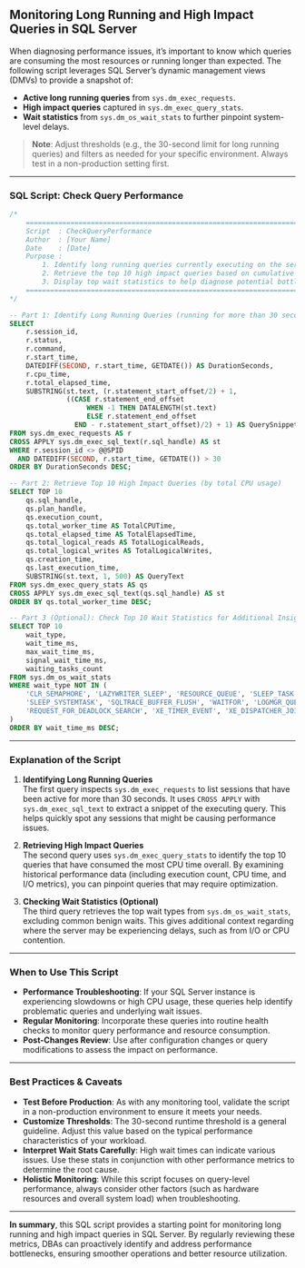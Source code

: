 ## Monitoring Long Running and High Impact Queries in SQL Server

When diagnosing performance issues, it’s important to know which queries are consuming the most resources or running longer than expected. The following script leverages SQL Server’s dynamic management views (DMVs) to provide a snapshot of:

- **Active long running queries** from `sys.dm_exec_requests`.  
- **High impact queries** captured in `sys.dm_exec_query_stats`.  
- **Wait statistics** from `sys.dm_os_wait_stats` to further pinpoint system-level delays.

> **Note**: Adjust thresholds (e.g., the 30-second limit for long running queries) and filters as needed for your specific environment. Always test in a non-production setting first.

---

### SQL Script: Check Query Performance

```sql
/*
    ================================================================================
    Script  : CheckQueryPerformance
    Author  : [Your Name]
    Date    : [Date]
    Purpose :
        1. Identify long running queries currently executing on the server.
        2. Retrieve the top 10 high impact queries based on cumulative CPU time.
        3. Display top wait statistics to help diagnose potential bottlenecks.
    ================================================================================
*/

-- Part 1: Identify Long Running Queries (running for more than 30 seconds)
SELECT 
    r.session_id,
    r.status,
    r.command,
    r.start_time,
    DATEDIFF(SECOND, r.start_time, GETDATE()) AS DurationSeconds,
    r.cpu_time,
    r.total_elapsed_time,
    SUBSTRING(st.text, (r.statement_start_offset/2) + 1, 
              ((CASE r.statement_end_offset 
                   WHEN -1 THEN DATALENGTH(st.text)
                   ELSE r.statement_end_offset 
                END - r.statement_start_offset)/2) + 1) AS QuerySnippet
FROM sys.dm_exec_requests AS r
CROSS APPLY sys.dm_exec_sql_text(r.sql_handle) AS st
WHERE r.session_id <> @@SPID
  AND DATEDIFF(SECOND, r.start_time, GETDATE()) > 30
ORDER BY DurationSeconds DESC;

-- Part 2: Retrieve Top 10 High Impact Queries (by total CPU usage)
SELECT TOP 10
    qs.sql_handle,
    qs.plan_handle,
    qs.execution_count,
    qs.total_worker_time AS TotalCPUTime,
    qs.total_elapsed_time AS TotalElapsedTime,
    qs.total_logical_reads AS TotalLogicalReads,
    qs.total_logical_writes AS TotalLogicalWrites,
    qs.creation_time,
    qs.last_execution_time,
    SUBSTRING(st.text, 1, 500) AS QueryText
FROM sys.dm_exec_query_stats AS qs
CROSS APPLY sys.dm_exec_sql_text(qs.sql_handle) AS st
ORDER BY qs.total_worker_time DESC;

-- Part 3 (Optional): Check Top 10 Wait Statistics for Additional Insights
SELECT TOP 10
    wait_type,
    wait_time_ms,
    max_wait_time_ms,
    signal_wait_time_ms,
    waiting_tasks_count
FROM sys.dm_os_wait_stats
WHERE wait_type NOT IN (
    'CLR_SEMAPHORE', 'LAZYWRITER_SLEEP', 'RESOURCE_QUEUE', 'SLEEP_TASK',
    'SLEEP_SYSTEMTASK', 'SQLTRACE_BUFFER_FLUSH', 'WAITFOR', 'LOGMGR_QUEUE',
    'REQUEST_FOR_DEADLOCK_SEARCH', 'XE_TIMER_EVENT', 'XE_DISPATCHER_JOIN'
)
ORDER BY wait_time_ms DESC;
```

---

### Explanation of the Script

1. **Identifying Long Running Queries**  
   The first query inspects `sys.dm_exec_requests` to list sessions that have been active for more than 30 seconds. It uses `CROSS APPLY` with `sys.dm_exec_sql_text` to extract a snippet of the executing query. This helps quickly spot any sessions that might be causing performance issues.

2. **Retrieving High Impact Queries**  
   The second query uses `sys.dm_exec_query_stats` to identify the top 10 queries that have consumed the most CPU time overall. By examining historical performance data (including execution count, CPU time, and I/O metrics), you can pinpoint queries that may require optimization.

3. **Checking Wait Statistics (Optional)**  
   The third query retrieves the top wait types from `sys.dm_os_wait_stats`, excluding common benign waits. This gives additional context regarding where the server may be experiencing delays, such as from I/O or CPU contention.

---

### When to Use This Script

- **Performance Troubleshooting**: If your SQL Server instance is experiencing slowdowns or high CPU usage, these queries help identify problematic queries and underlying wait issues.
- **Regular Monitoring**: Incorporate these queries into routine health checks to monitor query performance and resource consumption.
- **Post-Changes Review**: Use after configuration changes or query modifications to assess the impact on performance.

---

### Best Practices & Caveats

- **Test Before Production**: As with any monitoring tool, validate the script in a non-production environment to ensure it meets your needs.
- **Customize Thresholds**: The 30-second runtime threshold is a general guideline. Adjust this value based on the typical performance characteristics of your workload.
- **Interpret Wait Stats Carefully**: High wait times can indicate various issues. Use these stats in conjunction with other performance metrics to determine the root cause.
- **Holistic Monitoring**: While this script focuses on query-level performance, always consider other factors (such as hardware resources and overall system load) when troubleshooting.

---

**In summary**, this SQL script provides a starting point for monitoring long running and high impact queries in SQL Server. By regularly reviewing these metrics, DBAs can proactively identify and address performance bottlenecks, ensuring smoother operations and better resource utilization.

